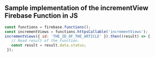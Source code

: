  ## Sample implementation of the incrementView Firebase Function in JS
 ```js
const functions = firebase.functions();
const incrementViews = functions.httpsCallable('incrementViews');
incrementViews({ id: 'THE_ID_OF_THE_ARTICLE' }).then((result) => {
    // Read result of the Function.
    const result = result.data.status;
  });
```
